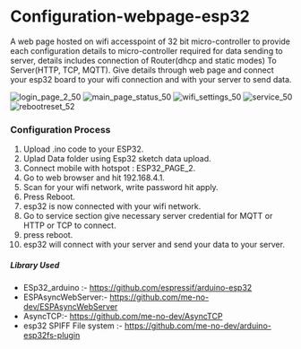 # Configuration-webpage-esp32

A web page hosted on wifi accesspoint of 32 bit micro-controller to provide each configuration details to micro-controller required for data sending to server, details includes connection of Router(dhcp and static modes) To Server(HTTP, TCP, MQTT). Give details through web page and connect your esp32 board to your wifi connection and with your server to send data.

![login_page_2_50](https://user-images.githubusercontent.com/38309034/69948008-d2e56680-1514-11ea-9f9c-45ff2e7cb815.jpeg)
![main_page_status_50](https://user-images.githubusercontent.com/38309034/69948226-3ff8fc00-1515-11ea-9384-f77cf304bf8e.jpeg)
![wifi_settings_50](https://user-images.githubusercontent.com/38309034/69948228-412a2900-1515-11ea-9005-a9f3e0c9566d.jpeg)
![service_50](https://user-images.githubusercontent.com/38309034/69948239-44251980-1515-11ea-947c-306a484070c7.jpeg)
![rebootreset_52](https://user-images.githubusercontent.com/38309034/69948514-cca3ba00-1515-11ea-85bb-06951b0ef737.jpeg)


### Configuration Process
1. Upload .ino code to your ESP32.
1. Uplad Data folder using Esp32 sketch data upload.
2. Connect mobile with hotspot : ESP32_PAGE_2.
3. Go to web browser and hit 192.168.4.1.
4. Scan for your wifi network, write password hit apply.
5. Press Reboot. 
6. esp32 is now connected with your wifi network.
7. Go to service section give necessary server credential for MQTT or HTTP or TCP to connect. 
8. press reboot.
9. esp32 will connect with your server and send your data to your server. 

##### Library Used 

- ESp32_arduino :-    https://github.com/espressif/arduino-esp32
- ESPAsyncWebServer:- https://github.com/me-no-dev/ESPAsyncWebServer
- AsyncTCP:- https://github.com/me-no-dev/AsyncTCP
- esp32 SPIFF File system :- https://github.com/me-no-dev/arduino-esp32fs-plugin
